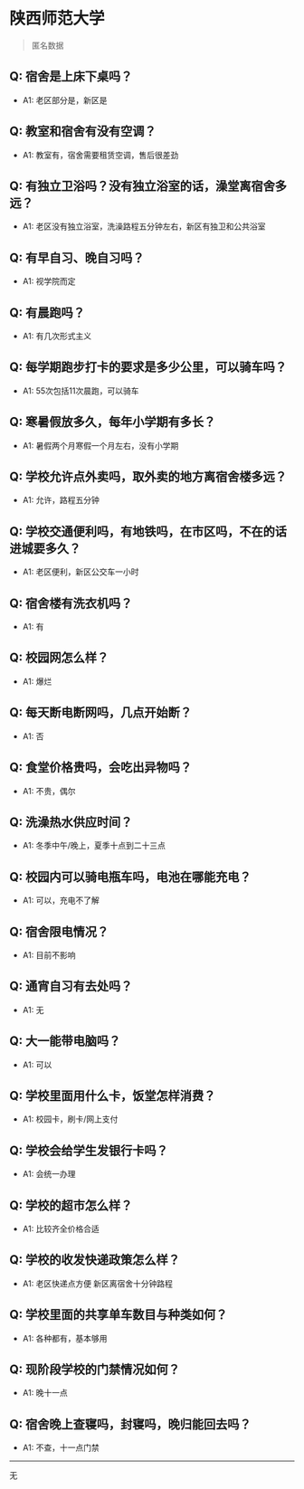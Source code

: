 # 陕西师范大学

> 匿名数据

## Q: 宿舍是上床下桌吗？

- A1: 老区部分是，新区是

## Q: 教室和宿舍有没有空调？

- A1: 教室有，宿舍需要租赁空调，售后很差劲

## Q: 有独立卫浴吗？没有独立浴室的话，澡堂离宿舍多远？

- A1: 老区没有独立浴室，洗澡路程五分钟左右，新区有独卫和公共浴室

## Q: 有早自习、晚自习吗？

- A1: 视学院而定

## Q: 有晨跑吗？

- A1: 有几次形式主义

## Q: 每学期跑步打卡的要求是多少公里，可以骑车吗？

- A1: 55次包括11次晨跑，可以骑车

## Q: 寒暑假放多久，每年小学期有多长？

- A1: 暑假两个月寒假一个月左右，没有小学期

## Q: 学校允许点外卖吗，取外卖的地方离宿舍楼多远？

- A1: 允许，路程五分钟

## Q: 学校交通便利吗，有地铁吗，在市区吗，不在的话进城要多久？

- A1: 老区便利，新区公交车一小时

## Q: 宿舍楼有洗衣机吗？

- A1: 有

## Q: 校园网怎么样？

- A1: 爆烂

## Q: 每天断电断网吗，几点开始断？

- A1: 否

## Q: 食堂价格贵吗，会吃出异物吗？

- A1: 不贵，偶尔

## Q: 洗澡热水供应时间？

- A1: 冬季中午/晚上，夏季十点到二十三点

## Q: 校园内可以骑电瓶车吗，电池在哪能充电？

- A1: 可以，充电不了解

## Q: 宿舍限电情况？

- A1: 目前不影响

## Q: 通宵自习有去处吗？

- A1: 无

## Q: 大一能带电脑吗？

- A1: 可以

## Q: 学校里面用什么卡，饭堂怎样消费？

- A1: 校园卡，刷卡/网上支付

## Q: 学校会给学生发银行卡吗？

- A1: 会统一办理

## Q: 学校的超市怎么样？

- A1: 比较齐全价格合适

## Q: 学校的收发快递政策怎么样？

- A1: 老区快递点方便 新区离宿舍十分钟路程

## Q: 学校里面的共享单车数目与种类如何？

- A1: 各种都有，基本够用

## Q: 现阶段学校的门禁情况如何？

- A1: 晚十一点

## Q: 宿舍晚上查寝吗，封寝吗，晚归能回去吗？

- A1: 不查，十一点门禁

***

无